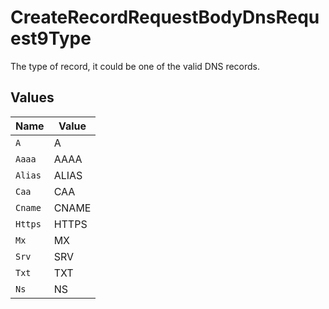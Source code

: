 # CreateRecordRequestBodyDnsRequest9Type

The type of record, it could be one of the valid DNS records.


## Values

| Name    | Value   |
| ------- | ------- |
| `A`     | A       |
| `Aaaa`  | AAAA    |
| `Alias` | ALIAS   |
| `Caa`   | CAA     |
| `Cname` | CNAME   |
| `Https` | HTTPS   |
| `Mx`    | MX      |
| `Srv`   | SRV     |
| `Txt`   | TXT     |
| `Ns`    | NS      |